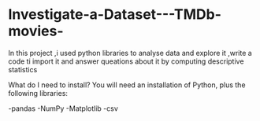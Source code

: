 # Investigate-a-Dataset---TMDb-movies-

In this project ,i used python libraries to analyse data and explore it ,write a code ti import it and answer queations about it by computing descriptive statistics


What do I need to install? You will need an installation of Python, plus the following libraries:

-pandas
-NumPy
-Matplotlib
-csv
